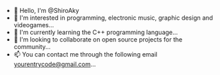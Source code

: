 - 👋 Hello, I'm @ShiroAky
- 👀 I'm interested in programming, electronic music, graphic design and videogames...
- 🌱 I'm currently learning the C++ programming language...
- 💞️ I'm looking to collaborate on open source projects for the community...
- 📫 You can contact me through the following email yourentrycode@gmail.com...

<!---
ShiroAky/ShiroAky is a ✨ special ✨ repository because its `README.md` (this file) appears on your GitHub profile.
You can click the Preview link to take a look at your changes.
--->

